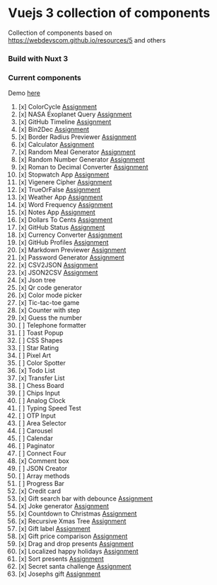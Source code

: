 # Vuejs 3 collection of components

Collection of components based on https://webdevscom.github.io/resources/5 and others

### Build with Nuxt 3

### Current components

Demo [here](https://v.matejchalachan.com/)

1. [x] 
   ColorCycle [Assignment](https://github.com/florinpop17/app-ideas/blob/master/Projects/1-Beginner/Color-Cycle-App.md)
2. [x] NASA Exoplanet
   Query [Assignment](https://github.com/florinpop17/app-ideas/blob/master/Projects/3-Advanced/NASA-Exoplanet-Query.md)
3. [x] GitHub
   Timeline [Assignment](https://github.com/florinpop17/app-ideas/blob/master/Projects/3-Advanced/GitHub-Timeline-App.md)
4. [x] Bin2Dec [Assignment](https://github.com/florinpop17/app-ideas/blob/master/Projects/1-Beginner/Bin2Dec-App.md)
5. [x] Border Radius
   Previewer [Assignment](https://github.com/florinpop17/app-ideas/blob/master/Projects/1-Beginner/Border-Radius-Previewer.md)
6. [x] 
   Calculator [Assignment](https://github.com/florinpop17/app-ideas/blob/master/Projects/1-Beginner/Calculator-App.md)
7. [x] Random Meal
   Generator [Assignment](https://github.com/florinpop17/app-ideas/blob/master/Projects/1-Beginner/Random-Meal-Generator.md)
8. [x] Random Number
   Generator [Assignment](https://github.com/florinpop17/app-ideas/blob/master/Projects/1-Beginner/Random-Number-Generator.md)
9. [x] Roman to Decimal
   Converter [Assignment](https://github.com/florinpop17/app-ideas/blob/master/Projects/1-Beginner/Roman-to-Decimal-Converter.md)
10. [x] Stopwatch
    App [Assignment](https://github.com/florinpop17/app-ideas/blob/master/Projects/1-Beginner/Stopwatch-App.md)
11. [x] Vigenere
    Cipher [Assignment](https://github.com/florinpop17/app-ideas/blob/master/Projects/1-Beginner/Vigenere-Cipher.md)
12. [x] 
    TrueOrFalse [Assignment](https://github.com/florinpop17/app-ideas/blob/master/Projects/1-Beginner/True-or-False-App.md)
13. [x] Weather
    App [Assignment](https://github.com/florinpop17/app-ideas/blob/master/Projects/1-Beginner/Weather-App.md)
14. [x] Word
    Frequency [Assignment](https://github.com/florinpop17/app-ideas/blob/master/Projects/1-Beginner/Word-Frequency-App.md)
15. [x] Notes App [Assignment](https://github.com/florinpop17/app-ideas/blob/master/Projects/1-Beginner/Notes-App.md)
16. [x] Dollars To
    Cents [Assignment](https://github.com/florinpop17/app-ideas/blob/master/Projects/1-Beginner/Dollars-To-Cents-App.md)
17. [x] GitHub
    Status [Assignment](https://github.com/florinpop17/app-ideas/blob/master/Projects/1-Beginner/GitHub-Status-App.md)
18. [x] Currency
    Converter [Assignment](https://github.com/florinpop17/app-ideas/blob/master/Projects/2-Intermediate/Currency-Converter.md)
19. [x] GitHub
    Profiles [Assignment](https://github.com/florinpop17/app-ideas/blob/master/Projects/2-Intermediate/GitHub-Profiles.md)
20. [x] Markdown
    Previewer [Assignment](https://github.com/florinpop17/app-ideas/blob/master/Projects/2-Intermediate/Markdown-Previewer.md)
21. [x] Password
    Generator [Assignment](https://github.com/florinpop17/app-ideas/blob/master/Projects/2-Intermediate/Password-Generator.md)
22. [x] CSV2JSON [Assignment](https://github.com/florinpop17/app-ideas/blob/master/Projects/1-Beginner/CSV2JSON-App.md)
23. [x] JSON2CSV [Assignment](https://github.com/florinpop17/app-ideas/blob/master/Projects/1-Beginner/JSON2CSV-App.md)
24. [x] Json tree
25. [x] Qr code generator
26. [x] Color mode picker
27. [x] Tic-tac-toe game
28. [x] Counter with step
29. [x] Guess the number
30. [ ] Telephone formatter
31. [ ] Toast Popup
32. [ ] CSS Shapes
33. [ ] Star Rating
34. [ ] Pixel Art
35. [ ] Color Spotter
36. [x] Todo List
37. [x] Transfer List
38. [ ] Chess Board
39. [ ] Chips Input
40. [ ] Analog Clock
41. [ ] Typing Speed Test
42. [ ] OTP Input
43. [ ] Area Selector
44. [ ] Carousel
45. [ ] Calendar
46. [ ] Paginator
47. [ ] Connect Four
48. [x] Comment box
49. [ ] JSON Creator
50. [ ] Array methods
51. [ ] Progress Bar
52. [x] Credit card
53. [x] Gift search bar with debounce [Assignment](https://github.com/Advent-Of-Vue/2022-gift-search-bar)
54. [x] Joke generator [Assignment](https://github.com/Advent-Of-Vue/aov-joke-generator)
55. [x] Countdown to Christmas [Assignment](https://github.com/Advent-Of-Vue/xmas-countdown/)
56. [x] Recursive Xmas Tree [Assignment](https://github.com/Advent-Of-Vue/2022-recursive-tree-problem)
57. [x] Gift label [Assignment](https://github.com/Advent-Of-Vue/aov-gift-label)
58. [x] Gift price comparison [Assignment](https://github.com/Advent-Of-Vue/2022-x-items-for-single-y)
59. [x] Drag and drop presents [Assignment](https://github.com/Advent-Of-Vue/drag-and-drop-presents)
60. [x] Localized happy holidays [Assignment](https://github.com/Advent-Of-Vue/2022-i18n-happy-holidays)
61. [x] Sort presents [Assignment](https://github.com/Advent-Of-Vue/aov-sort-presents)
62. [x] Secret santa challenge [Assignment](https://github.com/Advent-Of-Vue/secret-santa-challenge)
63. [x] Josephs gift [Assignment](https://github.com/Advent-Of-Vue/2022-find-josephs-gift)